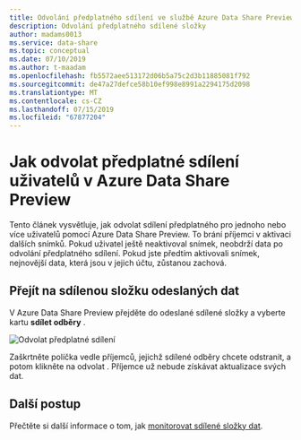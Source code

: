 ```yaml
---
title: Odvolání předplatného sdílení ve službě Azure Data Share Preview
description: Odvolání předplatného sdílené složky
author: madams0013
ms.service: data-share
ms.topic: conceptual
ms.date: 07/10/2019
ms.author: t-maadam
ms.openlocfilehash: fb5572aee513172d06b5a75c2d3b11885081f792
ms.sourcegitcommit: de47a27defce58b10ef998e8991a2294175d2098
ms.translationtype: MT
ms.contentlocale: cs-CZ
ms.lasthandoff: 07/15/2019
ms.locfileid: "67877204"
---
```

# <a name="how-to-revoke-a-consumers-share-subscription-in-azure-data-share-preview"></a>Jak odvolat předplatné sdílení uživatelů v Azure Data Share Preview

Tento článek vysvětluje, jak odvolat sdílení předplatného pro jednoho nebo více uživatelů pomocí Azure Data Share Preview. To brání příjemci v aktivaci dalších snímků. Pokud uživatel ještě neaktivoval snímek, neobdrží data po odvolání předplatného sdílení. Pokud jste předtím aktivovali snímek, nejnovější data, která jsou v jejich účtu, zůstanou zachová.

## <a name="navigate-to-a-sent-data-share"></a>Přejít na sdílenou složku odeslaných dat

V Azure Data Share Preview přejděte do odeslané sdílené složky a vyberte kartu **sdílet odběry** .

![Odvolat předplatné sdílení](./media/how-to/how-to-revoke-share-subscription/revoke-share-subscription.png) 

Zaškrtněte políčka vedle příjemců, jejichž sdílené odběry chcete odstranit, a potom klikněte na odvolat . Příjemce už nebude získávat aktualizace svých dat.

## <a name="next-steps"></a>Další postup
Přečtěte si další informace o tom, jak [monitorovat sdílené složky dat](how-to-monitor.md).